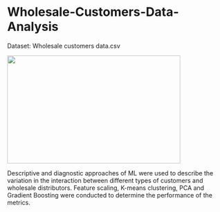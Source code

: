 # Wholesale-Customers-Data-Analysis

Dataset: Wholesale customers data.csv

<img src="https://github.com/roshiyer/wholesale-customers-analysis/assets/77871060/592c1fc7-2be5-4cda-9748-1c60f9634e68" width=" 400" height="250">


Descriptive and diagnostic approaches of ML were used to describe the variation in the interaction between different types of customers and wholesale distributors. Feature scaling, K-means clustering, PCA and Gradient Boosting were conducted to determine the performance of the metrics. 
